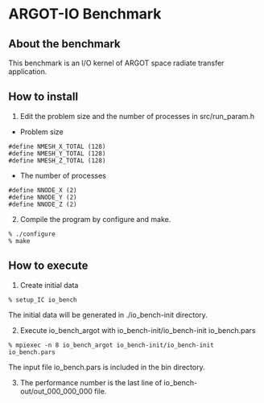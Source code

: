 # ARGOT-IO Benchmark

## About the benchmark

This benchmark is an I/O kernel of ARGOT space radiate transfer
application.

## How to install

1. Edit the problem size and the number of processes in
   src/run_param.h

* Problem size
```
#define NMESH_X_TOTAL (128)
#define NMESH_Y_TOTAL (128)
#define NMESH_Z_TOTAL (128)
```
* The number of processes
```
#define NNODE_X (2)
#define NNODE_Y (2)
#define NNODE_Z (2)
```

2. Compile the program by configure and make.
```
% ./configure
% make
```

## How to execute

1. Create initial data
```
% setup_IC io_bench
```
The initial data will be generated in ./io_bench-init directory.

2. Execute io_bench_argot with io_bench-init/io_bench-init io_bench.pars
```
% mpiexec -n 8 io_bench_argot io_bench-init/io_bench-init io_bench.pars
```
The input file io_bench.pars is included in the bin directory.

3. The performance number is the last line of io_bench-out/out_000_000_000
   file.
